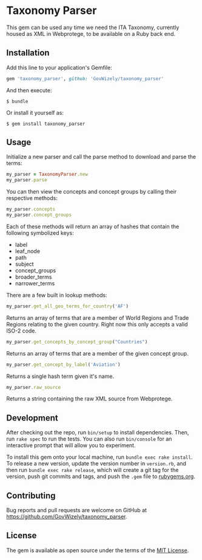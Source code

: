 # Taxonomy Parser

This gem can be used any time we need the ITA Taxonomy, currently housed as XML in Webprotege, to be available on a Ruby back end.

## Installation

Add this line to your application's Gemfile:

```ruby
gem 'taxonomy_parser', github: 'GovWizely/taxonomy_parser'
```

And then execute:

    $ bundle

Or install it yourself as:

    $ gem install taxonomy_parser

## Usage

Initialize a new parser and call the parse method to download and parse the terms:

```ruby
my_parser = TaxonomyParser.new
my_parser.parse
```

You can then view the concepts and concept groups by calling their respective methods:

```ruby
my_parser.concepts
my_parser.concept_groups
```

Each of these methods will return an array of hashes that contain the following symbolized keys:

* label
* leaf_node
* path
* subject
* concept_groups
* broader_terms
* narrower_terms

There are a few built in lookup methods:

```ruby
my_parser.get_all_geo_terms_for_country('AF')
```
Returns an array of terms that are a member of World Regions and Trade Regions relating to the given country.  Right now this only accepts a valid ISO-2 code.

```ruby
my_parser.get_concepts_by_concept_group("Countries")
```
Returns an array of terms that are a member of the given concept group.

```ruby
my_parser.get_concept_by_label('Aviation')
```
Returns a single hash term given it's name.

```ruby
my_parser.raw_source
```
Returns a string containing the raw XML source from Webprotege.

## Development

After checking out the repo, run `bin/setup` to install dependencies. Then, run `rake spec` to run the tests. You can also run `bin/console` for an interactive prompt that will allow you to experiment.

To install this gem onto your local machine, run `bundle exec rake install`. To release a new version, update the version number in `version.rb`, and then run `bundle exec rake release`, which will create a git tag for the version, push git commits and tags, and push the `.gem` file to [rubygems.org](https://rubygems.org).

## Contributing

Bug reports and pull requests are welcome on GitHub at https://github.com/GovWizely/taxonomy_parser.


## License

The gem is available as open source under the terms of the [MIT License](http://opensource.org/licenses/MIT).

